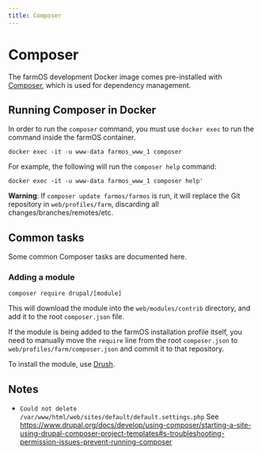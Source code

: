 ```yaml
---
title: Composer
---
```


# Composer

The farmOS development Docker image comes pre-installed with
[Composer](https://getcomposer.org), which is used for dependency management.

## Running Composer in Docker

In order to run the `composer` command, you must use `docker exec` to run the
command inside the farmOS container.

    docker exec -it -u www-data farmos_www_1 composer

For example, the following will run the `composer help` command:

    docker exec -it -u www-data farmos_www_1 composer help'

**Warning**: If `composer update farmos/farmos` is run, it will replace the
Git repository in `web/profiles/farm`, discarding all
changes/branches/remotes/etc.

## Common tasks

Some common Composer tasks are documented here.

### Adding a module

    composer require drupal/[module]

This will download the module into the `web/modules/contrib` directory, and add
it to the root `composer.json` file.

If the module is being added to the farmOS installation profile itself, you
need to manually move the `require` line from the root `composer.json` to
`web/profiles/farm/composer.json` and commit it to that repository.

To install the module, use [Drush](/development/environment/drush).

## Notes

- `Could not delete /var/www/html/web/sites/default/default.settings.php`
  See https://www.drupal.org/docs/develop/using-composer/starting-a-site-using-drupal-composer-project-templates#s-troubleshooting-permission-issues-prevent-running-composer

